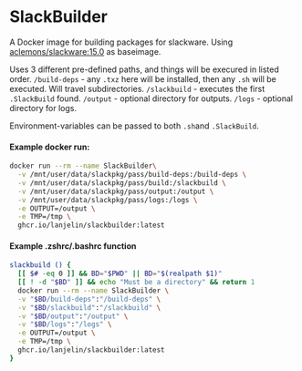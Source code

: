 # SlackBuilder

A Docker image for building packages for slackware.
Using [aclemons/slackware:15.0](https://hub.docker.com/r/aclemons/slackware) as baseimage.

Uses 3 different pre-defined paths, and things will be execured in listed order.
`/build-deps` - any `.txz` here will be installed, then any `.sh` will be executed. Will travel subdirectories.
`/slackbuild` - executes the first `.SlackBuild` found.
`/output` - optional directory for outputs.
`/logs` - optional directory for logs.

Environment-variables can be passed to both `.sh`and `.SlackBuild`.

#### Example docker run:
```bash
docker run --rm --name SlackBuilder\
  -v /mnt/user/data/slackpkg/pass/build-deps:/build-deps \
  -v /mnt/user/data/slackpkg/pass/build:/slackbuild \
  -v /mnt/user/data/slackpkg/pass/output:/output \
  -v /mnt/user/data/slackpkg/pass/logs:/logs \
  -e OUTPUT=/output \
  -e TMP=/tmp \
  ghcr.io/lanjelin/slackbuilder:latest
```

#### Example .zshrc/.bashrc function
```bash
slackbuild () {
  [[ $# -eq 0 ]] && BD="$PWD" || BD="$(realpath $1)"
  [[ ! -d "$BD" ]] && echo "Must be a directory" && return 1
  docker run --rm --name SlackBuilder \
  -v "$BD/build-deps":"/build-deps" \
  -v "$BD/slackbuild":"/slackbuild" \
  -v "$BD/output":"/output" \
  -v "$BD/logs":"/logs" \
  -e OUTPUT=/output \
  -e TMP=/tmp \
  ghcr.io/lanjelin/slackbuilder:latest
}
```
